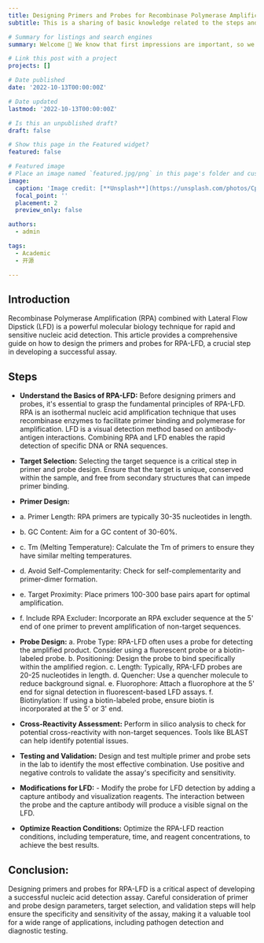 ```yaml
---
title: Designing Primers and Probes for Recombinase Polymerase Amplification Combined with Lateral Flow Dipstick (RPA-LFD)
subtitle: This is a sharing of basic knowledge related to the steps and key points for designing RPA-LFD primers and probes, hoping to help those researchers who need it in this regard.

# Summary for listings and search engines
summary: Welcome 👋 We know that first impressions are important, so we've populated your new site with some initial content to help you get familiar with everything in no time.

# Link this post with a project
projects: []

# Date published
date: '2022-10-13T00:00:00Z'

# Date updated
lastmod: '2022-10-13T00:00:00Z'

# Is this an unpublished draft?
draft: false

# Show this page in the Featured widget?
featured: false

# Featured image
# Place an image named `featured.jpg/png` in this page's folder and customize its options here.
image:
  caption: 'Image credit: [**Unsplash**](https://unsplash.com/photos/CpkOjOcXdUY)'
  focal_point: ''
  placement: 2
  preview_only: false

authors:
  - admin

tags:
  - Academic
  - 开源

---
```


## Introduction

Recombinase Polymerase Amplification (RPA) combined with Lateral Flow Dipstick (LFD) is a powerful molecular biology technique for rapid and sensitive nucleic acid detection. This article provides a comprehensive guide on how to design the primers and probes for RPA-LFD, a crucial step in developing a successful assay.

## Steps

- **Understand the Basics of RPA-LFD:** Before designing primers and probes, it's essential to grasp the fundamental principles of RPA-LFD. RPA is an isothermal nucleic acid amplification technique that uses recombinase enzymes to facilitate primer binding and polymerase for amplification. LFD is a visual detection method based on antibody-antigen interactions. Combining RPA and LFD enables the rapid detection of specific DNA or RNA sequences.
  
- **Target Selection:** Selecting the target sequence is a critical step in primer and probe design. Ensure that the target is unique, conserved within the sample, and free from secondary structures that can impede primer binding.
  
- **Primer Design:**
- a. Primer Length: RPA primers are typically 30-35 nucleotides in length.
- b. GC Content: Aim for a GC content of 30-60%.
- c. Tm (Melting Temperature): Calculate the Tm of primers to ensure they have similar melting temperatures.
- d. Avoid Self-Complementarity: Check for self-complementarity and primer-dimer formation.
- e. Target Proximity: Place primers 100-300 base pairs apart for optimal amplification.
- f. Include RPA Excluder: Incorporate an RPA excluder sequence at the 5' end of one primer to prevent amplification of non-target sequences.

- **Probe Design:** a. Probe Type: RPA-LFD often uses a probe for detecting the amplified product. Consider using a fluorescent probe or a biotin-labeled probe.
b. Positioning: Design the probe to bind specifically within the amplified region.
c. Length: Typically, RPA-LFD probes are 20-25 nucleotides in length.
d. Quencher: Use a quencher molecule to reduce background signal.
e. Fluorophore: Attach a fluorophore at the 5' end for signal detection in fluorescent-based LFD assays.
f. Biotinylation: If using a biotin-labeled probe, ensure biotin is incorporated at the 5' or 3' end.

- **Cross-Reactivity Assessment:** Perform in silico analysis to check for potential cross-reactivity with non-target sequences. Tools like BLAST can help identify potential issues.
  
- **Testing and Validation:** Design and test multiple primer and probe sets in the lab to identify the most effective combination. Use positive and negative controls to validate the assay's specificity and sensitivity.

- **Modifications for LFD:** - Modify the probe for LFD detection by adding a capture antibody and visualization reagents. The interaction between the probe and the capture antibody will produce a visible signal on the LFD.
  
- **Optimize Reaction Conditions:** Optimize the RPA-LFD reaction conditions, including temperature, time, and reagent concentrations, to achieve the best results.
  
## Conclusion:

Designing primers and probes for RPA-LFD is a critical aspect of developing a successful nucleic acid detection assay. Careful consideration of primer and probe design parameters, target selection, and validation steps will help ensure the specificity and sensitivity of the assay, making it a valuable tool for a wide range of applications, including pathogen detection and diagnostic testing.
